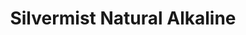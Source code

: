 ---
title: "Silvermist Natural Alkaline"
url: /cabanatuan-city/silvermist-natural-alkaline/
shop: water
---